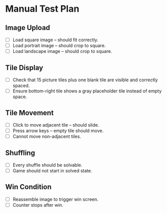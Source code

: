 # Manual Test Plan

## Image Upload
- [ ] Load square image – should fit correctly.
- [ ] Load portrait image – should crop to square.
- [ ] Load landscape image – should crop to square.

## Tile Display
- [ ] Check that 15 picture tiles plus one blank tile are visible and correctly spaced.
- [ ] Ensure bottom-right tile shows a gray placeholder tile instead of empty space.

## Tile Movement
- [ ] Click to move adjacent tile – should slide.
- [ ] Press arrow keys – empty tile should move.
- [ ] Cannot move non-adjacent tiles.

## Shuffling
- [ ] Every shuffle should be solvable.
- [ ] Game should not start in solved state.

## Win Condition
- [ ] Reassemble image to trigger win screen.
- [ ] Counter stops after win.

